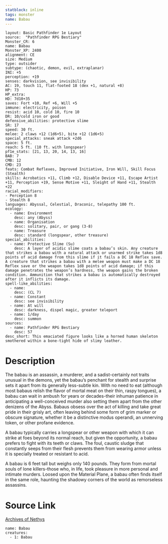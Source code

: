 ```yaml
---
statblock: inline
tags: monster
name: Babau
---
```

```statblock
layout: Basic Pathfinder 1e Layout
source:  "Pathfinder RPG Bestiary"
Monster_CR: 6
name: Babau
Monster_XP: 2400
alignment: CE
size: Medium
type: outsider
subtype: (chaotic, demon, evil, extraplanar)
INI: +5
perception: +19
senses: darkvision, see invisibility
AC: 19, touch 11, flat-footed 18 (dex +1, natural +8)
HP: 73
HP_extra: 
HD: 7d10+35
saves: Fort +10, Ref +6, Will +5
immune: electricity, poison
resist: acid 10, cold 10, fire 10
DR: 10/cold iron or good
defensive_abilities: protective slime
SR: 17
speed: 30 ft.
melee: 2 claws +12 (1d6+5), bite +12 (1d6+5)
special_attacks: sneak attack +2d6
space: 5 ft.
reach: 5 ft. (10 ft. with longspear)
pf1e_stats: [21, 13, 20, 14, 13, 16]
BAB: 7
CMB: 12
CMD: 23
feats: Combat Reflexes, Improved Initiative, Iron Will, Skill Focus (Stealth)
skills: Acrobatics +11, Climb +12, Disable Device +11, Escape Artist +11, Perception +19, Sense Motive +11, Sleight of Hand +11, Stealth +22
racial_modifiers:
- Perception 8
- Stealth 8
languages: Abyssal, Celestial, Draconic, telepathy 100 ft.
ecology:
  - name: Environment
    desc: any (Abyss)
  - name: Organisation
    desc: solitary, pair, or gang (3-8)
  - name: Treasure
    desc: standard (longspear, other treasure)
special_abilities:
  - name: Protective Slime (Su)
    desc: A layer of acidic slime coats a babau’s skin. Any creature that strikes a babau with a natural attack or unarmed strike takes 1d8 points of acid damage from this slime if it fails a DC 18 Reflex save. A creature that strikes a babau with a melee weapon must make a DC 18 Reflex save or the weapon takes 1d8 points of acid damage; if this damage penetrates the weapon’s hardness, the weapon gains the broken condition. Ammunition that strikes a babau is automatically destroyed after it inflicts its damage.
spell-like_abilities:
  - name:
    desc: (CL 7)
  - name: Constant
    desc: see invisibility
  - name: At will
    desc: darkness, dispel magic, greater teleport
  - name: 1/day
    desc: summon
sources:
  - name: Pathfinder RPG Bestiary
    desc: 57
desc_short: This emaciated figure looks like a horned human skeleton smothered within a bone-tight hide of slimy leather.
```
# Description
The babau is an assassin, a murderer, and a sadist-certainly not traits unusual in the demons, yet the babau’s penchant for stealth and surprise sets it apart from its generally less-subtle kin. With no need to eat (although most babaus relish the flavor of mortal meat on their thin, raspy tongues), a babau can wait in ambush for years or decades-their inhuman patience in anticipating a well-conceived murder also setting them apart from the other denizens of the Abyss. Babaus obsess over the act of killing and take great pride in their grisly art, often leaving behind some form of grim marker or obscure signature, whether it be a distinctive modus operandi, an unnerving token, or other profane evidence.

A babau typically carries a longspear or other weapon with which it can strike at foes beyond its normal reach, but given the opportunity, a babau prefers to fight with its teeth or claws. The foul, caustic sludge that constantly seeps from their flesh prevents them from wearing armor unless it is specially treated or resistant to acid.

A babau is 6 feet tall but weighs only 140 pounds. They form from mortal souls of lone killers-those who, in life, took pleasure in more personal and intimate murders. Loosed upon the Material Plane, a babau often finds itself in the same role, haunting the shadowy corners of the world as remorseless assassins.
# Source Link
[Archives of Nethys](https://aonprd.com/MonsterDisplay.aspx?ItemName=Babau)
```encounter-table
name: Babau
creatures:
  - 1: Babau
```
